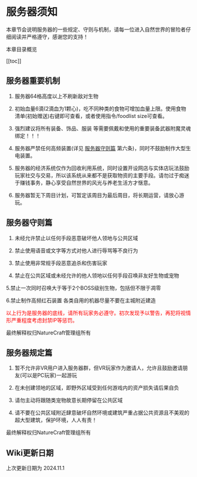 
# 服务器须知

本章节会说明服务器的一些规定、守则与机制，请每一位进入自然世界的冒险者仔细阅读并严格遵守，感谢您的支持！

本章目录概览

[[toc]]

## 服务器重要机制

1. 服务器64格高度以上不刷新敌对生物

2. 初始血量6滴(2滴血为1颗心)，吃不同种类的食物可增加血量上限。使用食物清单(初始赠送)右键即可查看，或者使用指令/foodlist size可查看。

3. 强烈建议将所有装备、饰品、服装 等需要佩戴和使用的重要装备武器附魔灵魂绑定！！！

4. 服务器严禁任何高频装置(详见 [服务器守则篇](/server#服务器守则篇) 第六条)，同时不鼓励制作大型生电装置。

5. 服务器的经济系统仅作为回收利用系统，同时设置开设网店与实体店玩法鼓励玩家社交与交易，所以该系统从来都不是获取物资的主要手段。请勿过于痴迷于赚钱事务，静心享受自然世界的风光与养老生活方才惬意。

6. 服务器暂无下周目计划，可暂定该周目为最后周目，将长期运营，请放心游玩。

## 服务器守则篇

1. 未经允许禁止以任何手段恶意破坏他人领地与公共区域

2. 禁止使用语音或文字等方式对他人进行辱骂等不良行为

3. 禁止使用非常规手段恶意追杀和伤害玩家

4. 禁止在公共区域或未经允许的他人领地以任何手段召唤非友好生物或宠物

5.禁止一次同时召唤大于等于2个BOSS级别生物，包括但不限于凋零

6.禁止制作高频红石装置 各类自用的机器尽量不要在主城附近建造

<font color='red'>以上行为是服务器的底线，请所有玩家务必遵守。初次发现予以警告，再犯将视情形严重程度考虑封禁IP等惩罚。</font>

最终解释权归NatureCraft管理组所有

## 服务器规定篇

1. 暂不允许非VR用户进入服务器群，但VR玩家作为邀请人，允许且鼓励邀请朋友(可以是PC玩家)一起游玩

2. 在未创建领地的区域，即野外区域受到任何游戏内的资产损失请后果自负

3. 请勿主动将跟随类宠物故意长期停留在公共区域

4. 请不要在公共区域附近肆意破坏自然环境或建筑严重占据公共资源且不美观的超大型建筑，保护环境，人人有责！

最终解释权归NatureCraft管理组所有

## Wiki更新日期

上次更新日期为 2024.11.1


